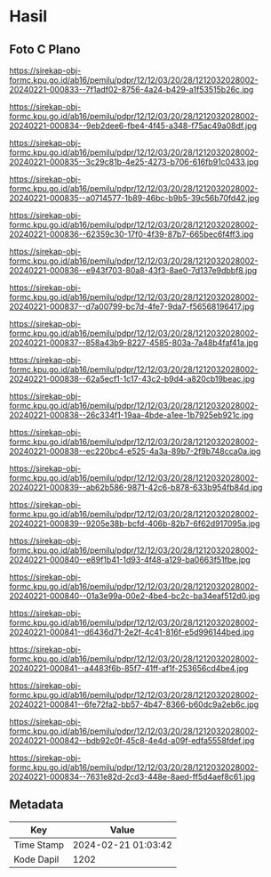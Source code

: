 # Hasil

## Foto C Plano

https://sirekap-obj-formc.kpu.go.id/ab16/pemilu/pdpr/12/12/03/20/28/1212032028002-20240221-000833--7f1adf02-8756-4a24-b429-a1f53515b26c.jpg

https://sirekap-obj-formc.kpu.go.id/ab16/pemilu/pdpr/12/12/03/20/28/1212032028002-20240221-000834--9eb2dee6-fbe4-4f45-a348-f75ac49a08df.jpg

https://sirekap-obj-formc.kpu.go.id/ab16/pemilu/pdpr/12/12/03/20/28/1212032028002-20240221-000835--3c29c81b-4e25-4273-b706-616fb91c0433.jpg

https://sirekap-obj-formc.kpu.go.id/ab16/pemilu/pdpr/12/12/03/20/28/1212032028002-20240221-000835--a0714577-1b89-46bc-b9b5-39c56b70fd42.jpg

https://sirekap-obj-formc.kpu.go.id/ab16/pemilu/pdpr/12/12/03/20/28/1212032028002-20240221-000836--62359c30-17f0-4f39-87b7-665bec6f4ff3.jpg

https://sirekap-obj-formc.kpu.go.id/ab16/pemilu/pdpr/12/12/03/20/28/1212032028002-20240221-000836--e943f703-80a8-43f3-8ae0-7d137e9dbbf8.jpg

https://sirekap-obj-formc.kpu.go.id/ab16/pemilu/pdpr/12/12/03/20/28/1212032028002-20240221-000837--d7a00799-bc7d-4fe7-9da7-f56568196417.jpg

https://sirekap-obj-formc.kpu.go.id/ab16/pemilu/pdpr/12/12/03/20/28/1212032028002-20240221-000837--858a43b9-8227-4585-803a-7a48b4faf41a.jpg

https://sirekap-obj-formc.kpu.go.id/ab16/pemilu/pdpr/12/12/03/20/28/1212032028002-20240221-000838--62a5ecf1-1c17-43c2-b9d4-a820cb19beac.jpg

https://sirekap-obj-formc.kpu.go.id/ab16/pemilu/pdpr/12/12/03/20/28/1212032028002-20240221-000838--26c334f1-19aa-4bde-a1ee-1b7925eb921c.jpg

https://sirekap-obj-formc.kpu.go.id/ab16/pemilu/pdpr/12/12/03/20/28/1212032028002-20240221-000838--ec220bc4-e525-4a3a-89b7-2f9b748cca0a.jpg

https://sirekap-obj-formc.kpu.go.id/ab16/pemilu/pdpr/12/12/03/20/28/1212032028002-20240221-000839--ab62b586-9871-42c6-b878-633b954fb84d.jpg

https://sirekap-obj-formc.kpu.go.id/ab16/pemilu/pdpr/12/12/03/20/28/1212032028002-20240221-000839--9205e38b-bcfd-406b-82b7-6f62d917095a.jpg

https://sirekap-obj-formc.kpu.go.id/ab16/pemilu/pdpr/12/12/03/20/28/1212032028002-20240221-000840--e89f1b41-1d93-4f48-a129-ba0663f51fbe.jpg

https://sirekap-obj-formc.kpu.go.id/ab16/pemilu/pdpr/12/12/03/20/28/1212032028002-20240221-000840--01a3e99a-00e2-4be4-bc2c-ba34eaf512d0.jpg

https://sirekap-obj-formc.kpu.go.id/ab16/pemilu/pdpr/12/12/03/20/28/1212032028002-20240221-000841--d6436d71-2e2f-4c41-816f-e5d996144bed.jpg

https://sirekap-obj-formc.kpu.go.id/ab16/pemilu/pdpr/12/12/03/20/28/1212032028002-20240221-000841--a4483f6b-85f7-41ff-af1f-253656cd4be4.jpg

https://sirekap-obj-formc.kpu.go.id/ab16/pemilu/pdpr/12/12/03/20/28/1212032028002-20240221-000841--6fe72fa2-bb57-4b47-8366-b60dc9a2eb6c.jpg

https://sirekap-obj-formc.kpu.go.id/ab16/pemilu/pdpr/12/12/03/20/28/1212032028002-20240221-000842--bdb92c0f-45c8-4e4d-a09f-edfa5558fdef.jpg

https://sirekap-obj-formc.kpu.go.id/ab16/pemilu/pdpr/12/12/03/20/28/1212032028002-20240221-000834--7631e82d-2cd3-448e-8aed-ff5d4aef8c61.jpg


## Metadata

| Key        | Value               |
| ---------- | ------------------- |
| Time Stamp | 2024-02-21 01:03:42 |
| Kode Dapil | 1202                |




